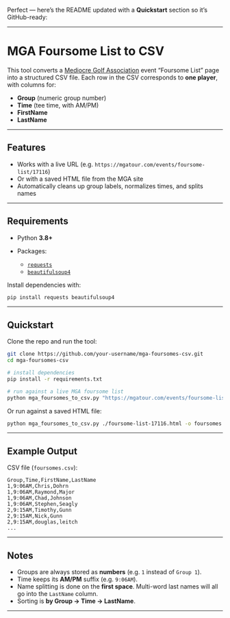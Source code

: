 Perfect — here’s the README updated with a **Quickstart** section so it’s GitHub-ready:

---

# MGA Foursome List to CSV

This tool converts a [Mediocre Golf Association](https://mgatour.com) event “Foursome List” page into a structured CSV file.
Each row in the CSV corresponds to **one player**, with columns for:

* **Group** (numeric group number)
* **Time** (tee time, with AM/PM)
* **FirstName**
* **LastName**

---

## Features

* Works with a live URL (e.g. `https://mgatour.com/events/foursome-list/17116`)
* Or with a saved HTML file from the MGA site
* Automatically cleans up group labels, normalizes times, and splits names

---

## Requirements

* Python **3.8+**
* Packages:

  * [`requests`](https://pypi.org/project/requests/)
  * [`beautifulsoup4`](https://pypi.org/project/beautifulsoup4/)

Install dependencies with:

```bash
pip install requests beautifulsoup4
```

---

## Quickstart

Clone the repo and run the tool:

```bash
git clone https://github.com/your-username/mga-foursomes-csv.git
cd mga-foursomes-csv

# install dependencies
pip install -r requirements.txt

# run against a live MGA foursome list
python mga_foursomes_to_csv.py "https://mgatour.com/events/foursome-list/17116" -o foursomes.csv
```

Or run against a saved HTML file:

```bash
python mga_foursomes_to_csv.py ./foursome-list-17116.html -o foursomes.csv
```

---

## Example Output

CSV file (`foursomes.csv`):

```csv
Group,Time,FirstName,LastName
1,9:06AM,Chris,Dohrn
1,9:06AM,Raymond,Major
1,9:06AM,Chad,Johnson
1,9:06AM,Stephen,Seagly
2,9:15AM,Timothy,Gunn
2,9:15AM,Nick,Gunn
2,9:15AM,douglas,leitch
...
```

---

## Notes

* Groups are always stored as **numbers** (e.g. `1` instead of `Group 1`).
* Time keeps its **AM/PM** suffix (e.g. `9:06AM`).
* Name splitting is done on the **first space**. Multi-word last names will all go into the `LastName` column.
* Sorting is **by Group → Time → LastName**.

---

